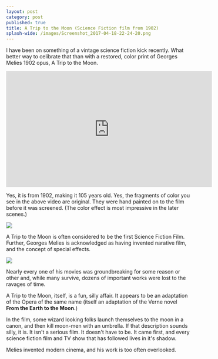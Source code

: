 ```yaml
---
layout: post
category: post
published: true
title: A Trip to the Moon (Science Fiction film from 1902)
splash-wide: /images/Screenshot_2017-04-18-22-24-20.png
---
```

I have been on something of a vintage science fiction kick recently. What better way to celibrate that than with a restored, color print of Georges Melies 1902 opus, A Trip to the Moon. 

<iframe width="560" height="315" src="https://www.youtube.com/embed/zmDhyaKNF-s" frameborder="0" allowfullscreen></iframe>

Yes, it is from 1902, making it 105 years old. Yes, the fragments of color you see in the above video are original. They were hand painted on to the film before it was screened. (The color effect is most impressive in the later scenes.)

![]({{site.baseurl}}/images/Screenshot_2017-04-18-22-24-20.png)

A Trip to the Moon is often considered to be the first Science Fiction Film. Further, Georges Melies is acknowledged as having invented narative film, and the concept of special effects. 

![]({{site.baseurl}}/images/Screenshot_2017-04-18-22-24-35.png)

Nearly every one of his movies was groundbreaking for some reason or other and, while many survive, dozens of important works were lost to the ravages of time. 

A Trip to the Moon, itself, is a fun, silly affair. It appears to be an adaptation of the Opera of the same name (itself an adaptation of the Verne novel **From the Earth to the Moon.**)

In the film, some wizard looking folks launch themselves to the moon in a canon, and then kill moon-men with an umbrella. If that description sounds silly, it is. It isn't a serious film. It doesn't have to be. It came first, and every science fiction film and TV show that has followed lives in it's shadow.

Melies invented modern cinema, and his work is too often overlooked. 